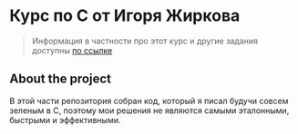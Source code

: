 # Курс по C от Игоря Жиркова


> Информация в частности про этот курс и другие задания доступны 
> [по ссылке](https://gitlab.se.ifmo.ru/c-language/main/-/wikis/%D0%9A%D1%83%D1%80%D1%81-%22%D0%9F%D1%80%D0%BE%D0%B3%D1%80%D0%B0%D0%BC%D0%BC%D0%B8%D1%80%D0%BE%D0%B2%D0%B0%D0%BD%D0%B8%D0%B5-%D0%BD%D0%B0-C%22)


## About the project
В этой части репозитория собран код, который я писал будучи совсем зеленым в С, поэтому мои
решения не являются самыми эталонными, быстрыми и эффективными.